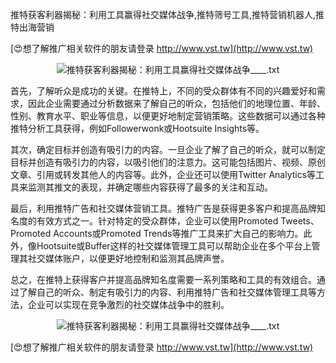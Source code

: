 推特获客利器揭秘：利用工具赢得社交媒体战争,推特筛号工具,推特营销机器人,推特出海营销

[😍想了解推广相关软件的朋友请登录 http://www.vst.tw](http://www.vst.tw)

 <center><img src="https://vst.tw/MP4/tuiguang/png/1.png" alt="推特获客利器揭秘：利用工具赢得社交媒体战争____.txt"></center>

首先，了解听众是成功的关键。在推特上，不同的受众群体有不同的兴趣爱好和需求，因此企业需要通过分析数据来了解自己的听众，包括他们的地理位置、年龄、性别、教育水平、职业等信息，以便更好地制定营销策略。这些数据可以通过各种推特分析工具获得，例如Followerwonk或Hootsuite Insights等。

其次，确定目标并创造有吸引力的内容。一旦企业了解了自己的听众，就可以制定目标并创造有吸引力的内容，以吸引他们的注意力。这可能包括图片、视频、原创文章、引用或转发其他人的内容等。此外，企业还可以使用Twitter Analytics等工具来监测其推文的表现，并确定哪些内容获得了最多的关注和互动。

最后，利用推特广告和社交媒体营销工具。推特广告是获得更多客户和提高品牌知名度的有效方式之一。针对特定的受众群体，企业可以使用Promoted Tweets、Promoted Accounts或Promoted Trends等推广工具来扩大自己的影响力。此外，像Hootsuite或Buffer这样的社交媒体管理工具可以帮助企业在多个平台上管理其社交媒体账户，以便更好地控制和监测其品牌声誉。

总之，在推特上获得客户并提高品牌知名度需要一系列策略和工具的有效组合。通过了解自己的听众、制定有吸引力的内容、利用推特广告和社交媒体管理工具等方法，企业可以实现在竞争激烈的社交媒体战争中的胜利。

 <center><img src="https://vst.tw/MP4/tuiguang/png/1.png" alt="推特获客利器揭秘：利用工具赢得社交媒体战争____.txt"></center>

[😍想了解推广相关软件的朋友请登录 http://www.vst.tw](http://www.vst.tw)



